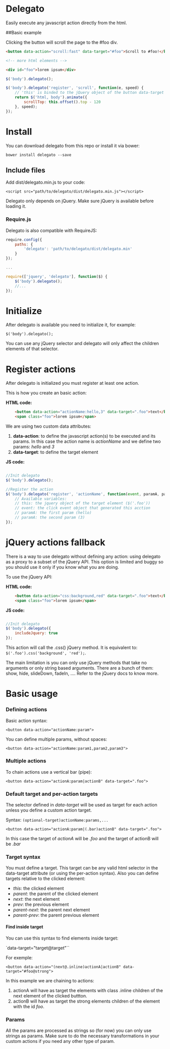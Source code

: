 # Delegato

Easily execute any javascript action directly from the html.

##Basic example

Clicking the button will scroll the page to the #foo div.


```html
<button data-action="scroll:fast" data-target="#foo">Scroll to #foo!</button>

<!-- more html elements -->

<div id="foo">lorem ipsum</div>
```

```js
$('body').delegato();

$('body').delegato('register', 'scroll', function(e, speed) {
    // 'this' is binded to the jQuery object of the button data-target value: $('#foo')
    return $('html, body').animate({
        scrollTop: this.offset().top - 120
    }, speed);
});

```

# Install

You can download delegato from this repo or install it via bower:

`bower install delegato --save`

## Include files

Add dist/delegato.min.js to your code:

`<script src="path/to/delegato/dist/delegato.min.js"></script>`

Delegato only depends on jQuery. Make sure jQuery is available before loading it.

### Require.js

Delegato is also compatible with RequireJS:

```js
require.config({
    paths: {
        'delegato': 'path/to/delegato/dist/delegato.min'
    }
});

...

require(['jquery', 'delegato'], function($) {
    $('body').delegato();
    //...
});
```

# Initialize

After delegato is available you need to initialize it, for example:

```
$('body').delegato();
```

You can use any jQuery selector and delegato will only affect the children elements of that selector.


# Register actions

After delegato is initialized you must register at least one action.

This is how you create an basic action:

**HTML code:**

```html
    <button data-action="actionName:hello,3" data-target=".foo">text</button>
    <span class="foo">lorem ipsum</span>
```

We are using two custom data attributes:

1. __data-action__: to define the javascript action(s) to be executed and its params. In this case the action name is _actionName_ and we define two params: _hello_ and _3_
2. __data-target__: to define the target element

**JS code:**

```js

//Init delegato
$('body').delegato();

//Register the action
$('body').delegato('register', 'actionName', function(event, paramA, paramB) {
    // Available variables:
    // this: the jquery object of the target element ($('.foo'))
    // event: the click event object that generated this acction
    // paramA: the first param (hello)
    // paramA: the second param (3)
});
```

# jQuery actions fallback

There is a way to use delegato without defining any action: using delegato as a proxy to a subset of the jQuery API. This option is limited and buggy so you should use it only if you know what you are doing.

To use the jQuery API:

**HTML code:**

```html
    <button data-action="css:background,red" data-target=".foo">text</button>
    <span class="foo">lorem ipsum</span>
```

**JS code:**

```js

//Init delegato
$('body').delegato({
    includeJquery: true
});
```

This action will call the .css() jQuery method. It is equivalent to: `$('.foo').css('background', 'red');`.

The main limitation is you can only use jQuery methods that take no arguments or only string based arguments. There are a bunch of them: show, hide, slideDown, fadeIn, .... Refer to the jQuery docs to know more.


# Basic usage

### Defining actions

Basic action syntax:

`<button data-action="actionName:param">`

You can define multiple params, without spaces:

`<button data-action="actionName:param1,param2,param3">`

### Multiple actions

To chain actions use a vertical bar (pipe):

`<button data-action="actionA:param|actionB" data-target=".foo">`

### Default target and per-action targets

The selector defined in _data-target_ will be used as target for each action unless you define a custom action target.

Syntax: `(optional-target)actionName:params,...`

`<button data-action="actionA:param|(.bar)actionB" data-target=".foo">`

In this case the target of _actionA_ will be _.foo_ and the target of actionB will be _.bar_

### Target syntax

You must define a target. This target can be any valid html selector in the data-target attribute (or using the per-action syntax). Also you can define targets relative to the clicked element:

- _this_: the clicked element
- _parent_: the parent of the clicked element
- _next_: the next element
- _prev_: the previous element
- _parent-next_: the parent next element
- _parent-prev_: the parent previous element

#### Find inside target

You can use this syntax to find elements inside target:

`data-target="target@target"``

For exemple:

`<button data-action="(next@.inline)actionA|actionB" data-target="#foo@strong">`

In this example we are chaining to actions:

1. actionA will have as target the elements with class .inline children of the next element of the clicked buttton.
2. actionB will have as target the strong elements children of the element with the id _foo_.

### Params

All the params are processed as strings so (for now) you can only use strings as params. Make sure to do the necessary transformations in your custom actions if you need any other type of param.
